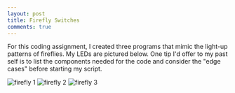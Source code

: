```yaml
---
layout: post
title: Firefly Switches
comments: true
---
```


For this coding assignment, I created three programs that mimic the light-up patterns of fireflies. My LEDs are pictured below. One tip I'd offer to my past self is to list the components needed for the code and consider the "edge cases" before starting my script. 

![firefly 1](https://zariaroller.github.io/assets/img/firefly1.png)
![firefly 2](https://zariaroller.github.io/assets/img/firefly2.png)
![firefly 3](https://zariaroller.github.io/assets/img/firefly3.png)
